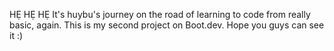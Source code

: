 HẸ HẸ HẸ
It's huybu's journey on the road of learning to code from really basic, again. This is my second project on Boot.dev. Hope you guys can see it :)